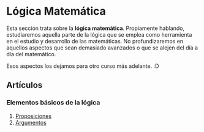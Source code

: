 # Lógica Matemática

Esta sección trata sobre la **lógica matemática**. Propiamente hablando, estudiaremos aquella parte de la lógica que
se emplea como herramienta en el estudio y desarrollo de las matemáticas. No profundizaremos en aquellos aspectos que sean
demasiado avanzados o que se alejen del día a día del matemático.

Esos aspectos los dejamos para otro curso más adelante. :D


## Artículos

### Elementos básicos de la lógica

1. [Proposiciones]()
2. [Argumentos]()
